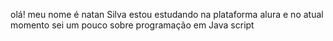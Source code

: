olá!
meu nome é natan Silva
estou estudando na plataforma alura
e no atual momento sei um pouco sobre programação em Java script 
